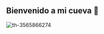 ## Bienvenido a mi cueva 👋
![th-3565866274](https://github.com/user-attachments/assets/c75ea31f-7e5f-444f-99b5-077c4aeb245b)

<!--
**Guanche-DPC/Guanche-DPC** is a ✨ _special_ ✨ repository because its `README.md` (this file) appears on your GitHub profile.

Here are some ideas to get you started:

- 🔭 I’m currently working on ...
- 🌱 I’m currently learning ...
- 👯 I’m looking to collaborate on ...
- 🤔 I’m looking for help with ...
- 💬 Ask me about ...
- 📫 How to reach me: ...
- 😄 Pronouns: ...
- ⚡ Fun fact: ...
-->
